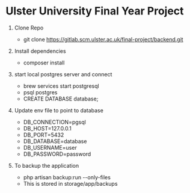 # Ulster University Final Year Project

1. Clone Repo
    - git clone https://gitlab.scm.ulster.ac.uk/final-project/backend.git

2. Install dependencies
    - composer install

3. start local postgres server and connect
    - brew services start postgresql
    - psql postgres
    - CREATE DATABASE database;

4. Update env file to point to database
    - DB_CONNECTION=pgsql
    - DB_HOST=127.0.0.1
    - DB_PORT=5432
    - DB_DATABASE=database
    - DB_USERNAME=user
    - DB_PASSWORD=password

5. To backup the application
    - php artisan backup:run --only-files
    - This is stored in storage/app/backups


<!-- New Repo Update -->